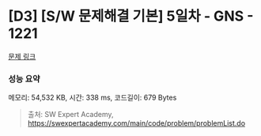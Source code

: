 # [D3] [S/W 문제해결 기본] 5일차 - GNS - 1221 

[문제 링크](https://swexpertacademy.com/main/code/problem/problemDetail.do?contestProbId=AV14jJh6ACYCFAYD) 

### 성능 요약

메모리: 54,532 KB, 시간: 338 ms, 코드길이: 679 Bytes



> 출처: SW Expert Academy, https://swexpertacademy.com/main/code/problem/problemList.do